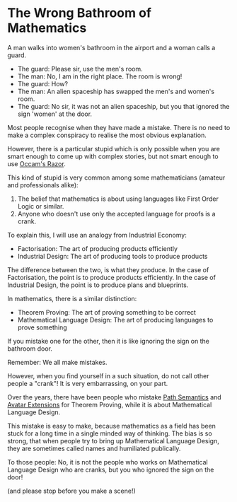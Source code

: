 # The Wrong Bathroom of Mathematics

A man walks into women's bathroom in the airport and a woman calls a guard.

- The guard: Please sir, use the men's room.
- The man: No, I am in the right place. The room is wrong!
- The guard: How?
- The man: An alien spaceship has swapped the men's and women's room.
- The guard: No sir, it was not an alien spaceship, but you that ignored the sign 'women' at the door.

Most people recognise when they have made a mistake.
There is no need to make a complex conspiracy to realise the most obvious explanation.

However, there is a particular stupid which is only possible
when you are smart enough to come up with complex stories,
but not smart enough to use [Occam's Razor](https://en.wikipedia.org/wiki/Occam's_razor).

This kind of stupid is very common among some mathematicians (amateur and professionals alike):

1. The belief that mathematics is about using languages like First Order Logic or similar.
2. Anyone who doesn't use only the accepted language for proofs is a crank.

To explain this, I will use an analogy from Industrial Economy:

- Factorisation: The art of producing products efficiently
- Industrial Design: The art of producing tools to produce products

The difference between the two, is what they produce.
In the case of Factorisation, the point is to produce products efficiently.
In the case of Industrial Design, the point is to produce plans and blueprints.

In mathematics, there is a similar distinction:

- Theorem Proving: The art of proving something to be correct
- Mathematical Language Design: The art of producing languages to prove something

If you mistake one for the other, then it is like ignoring the sign on the bathroom door.

Remember: We all make mistakes.

However, when you find yourself in a such situation, do not call other people a "crank"!
It is very embarrassing, on your part.

Over the years, there have been people who mistake [Path Semantics](https://github.com/advancedresearch/path_semantics) and
[Avatar Extensions](https://advancedresearch.github.io/avatar-extensions/summary.html) for Theorem Proving,
while it is about Mathematical Language Design.

This mistake is easy to make, because mathematics as a field has been stuck for a long time in a single minded way of thinking.
The bias is so strong, that when people try to bring up Mathematical Language Design,
they are sometimes called names and humiliated publically.

To those people: No, it is not the people who works on Mathematical Language Design who are cranks,
but you who ignored the sign on the door!

(and please stop before you make a scene!)
